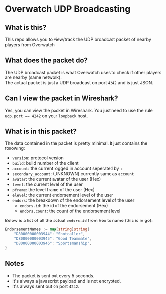 # Overwatch UDP Broadcasting

## What is this?
This repo allows you to view/track the UDP broadcast packet of nearby players from Overwatch.

## What does the packet do?
The UDP broadcast packet is what Overwatch uses to check if other players are nearby (same network).  
The actual packet is just a UDP broadcast on port `4242` and is just JSON.

## Can I view the packet in Wireshark?
Yes, you can view the packet in Wireshark. You just need to use the rule `udp.port == 4242` on your `loopback` host. 

## What is in this packet?
The data contained in the packet is pretty minimal. It just contains the following:
- `version`: protocol version
- `build`: build number of the client
- `account`: the current logged in account seperated by `:`
- `secondary_account`: (UNKNOWN) currently same as `account`
- `avatar`: the current avatar of the user (Hex)
- `level`: the current level of the user
- `pframe`: the level frame of the user (Hex)
- `elevel`: the current endorsement level of the user
- `endors`: the breakdown of the endorsement level of the user
  - `endors.id`: the id of the endorsement (Hex)
  - `endors.count`: the count of the endorsement level

Below is a list of all the actual `endors.id` from hex to name (this is in go):
```go
EndorsementNames := map[string]string{
	"D80000000003944": "Shotcaller",
	"D80000000003945": "Good Teammate",
	"D80000000003946": "Sportsmanship",
}
```

## Notes
- The packet is sent out every 5 seconds.
- It's always a javascript payload and is not encrypted.
- It's always sent out on port `4242`.
